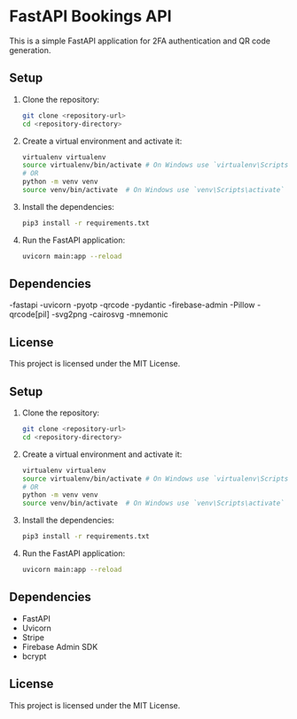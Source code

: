 # FastAPI Bookings API

This is a simple FastAPI application for 2FA authentication and QR code generation.

## Setup

1. Clone the repository:

   ```sh
   git clone <repository-url>
   cd <repository-directory>
   ```

2. Create a virtual environment and activate it:

   ```sh
   virtualenv virtualenv
   source virtualenv/bin/activate # On Windows use `virtualenv\Scripts\activate`
   # OR
   python -m venv venv
   source venv/bin/activate  # On Windows use `venv\Scripts\activate`
   ```

3. Install the dependencies:

   ```sh
   pip3 install -r requirements.txt
   ```

4. Run the FastAPI application:

   ```sh
   uvicorn main:app --reload
   ```

## Dependencies

-fastapi
-uvicorn
-pyotp
-qrcode
-pydantic
-firebase-admin
-Pillow
-qrcode[pil]
-svg2png
-cairosvg
-mnemonic

## License

This project is licensed under the MIT License.

## Setup

1. Clone the repository:

   ```sh
   git clone <repository-url>
   cd <repository-directory>
   ```

2. Create a virtual environment and activate it:

   ```sh
   virtualenv virtualenv
   source virtualenv/bin/activate # On Windows use `virtualenv\Scripts\activate`
   # OR
   python -m venv venv
   source venv/bin/activate  # On Windows use `venv\Scripts\activate`
   ```

3. Install the dependencies:

   ```sh
   pip3 install -r requirements.txt
   ```

4. Run the FastAPI application:

   ```sh
   uvicorn main:app --reload
   ```

## Dependencies

- FastAPI
- Uvicorn
- Stripe
- Firebase Admin SDK
- bcrypt

## License

This project is licensed under the MIT License.
